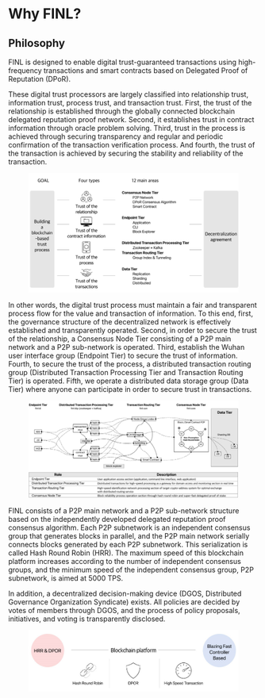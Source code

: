 # Why FINL?

## Philosophy

FINL is designed to enable digital trust-guaranteed transactions using high-frequency transactions and smart contracts based on Delegated Proof of Reputation (DPoR).

These digital trust processors are largely classified into relationship trust, information trust, process trust, and transaction trust. First, the trust of the relationship is established through the globally connected blockchain delegated reputation proof network. Second, it establishes trust in contract information through oracle problem solving. Third, trust in the process is achieved through securing transparency and regular and periodic confirmation of the transaction verification process. And fourth, the trust of the transaction is achieved by securing the stability and reliability of the transaction.

<figure><img src="../.gitbook/assets/image (1) (1).png" alt=""><figcaption></figcaption></figure>

In other words, the digital trust process must maintain a fair and transparent process flow for the value and transaction of information. To this end, first, the governance structure of the decentralized network is effectively established and transparently operated. Second, in order to secure the trust of the relationship, a Consensus Node Tier consisting of a P2P main network and a P2P sub-network is operated. Third, establish the Wuhan user interface group (Endpoint Tier) to secure the trust of information. Fourth, to secure the trust of the process, a distributed transaction routing group (Distributed Transaction Processing Tier and Transaction Routing Tier) is operated. Fifth, we operate a distributed data storage group (Data Tier) where anyone can participate in order to secure trust in transactions.

<figure><img src="../.gitbook/assets/image (7).png" alt=""><figcaption></figcaption></figure>

FINL consists of a P2P main network and a P2P sub-network structure based on the independently developed delegated reputation proof consensus algorithm. Each P2P subnetwork is an independent consensus group that generates blocks in parallel, and the P2P main network serially connects blocks generated by each P2P subnetwork. This serialization is called Hash Round Robin (HRR). The maximum speed of this blockchain platform increases according to the number of independent consensus groups, and the minimum speed of the independent consensus group, P2P subnetwork, is aimed at 5000 TPS.

&#x20;In addition, a decentralized decision-making device (DGOS, Distributed Governance Organization Syndicate) exists. All policies are decided by votes of members through DGOS, and the process of policy proposals, initiatives, and voting is transparently disclosed.

<figure><img src="../.gitbook/assets/image (1) (2).png" alt=""><figcaption></figcaption></figure>

##

